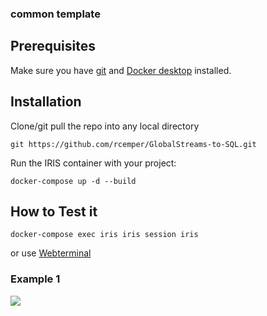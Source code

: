 ### common template

## Prerequisites
Make sure you have [git](https://git-scm.com/book/en/v2/Getting-Started-Installing-Git) and [Docker desktop](https://www.docker.com/products/docker-desktop) installed.

## Installation 
Clone/git pull the repo into any local directory
```
git https://github.com/rcemper/GlobalStreams-to-SQL.git
```
Run the IRIS container with your project: 
```
docker-compose up -d --build
```
## How to Test it
```
docker-compose exec iris iris session iris
```
or use [Webterminal](http://localhost:42773/terminal/)
### Example 1 

 ![](https://raw.githubusercontent.com/rcemper/IRIS-fast-ECP-setup/master/CodeQuality.JPG)


